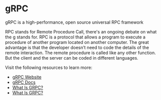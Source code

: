 # gRPC

gRPC is a high-performance, open source universal RPC framework

RPC stands for Remote Procedure Call, there's an ongoing debate on what the g stands for. RPC is a protocol that allows a program to execute a procedure of another program located on another computer. The great advantage is that the developer doesn’t need to code the details of the remote interaction. The remote procedure is called like any other function. But the client and the server can be coded in different languages.

Visit the following resources to learn more:

- [gRPC Website](https://grpc.io/)
- [gRPC Docs](https://grpc.io/docs/)
- [What Is GRPC?](https://www.wallarm.com/what/the-concept-of-grpc)
- [What Is GRPC?](https://www.youtube.com/watch?v=hVrwuMnCtok)
